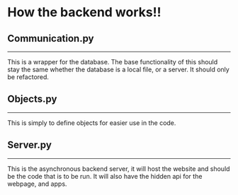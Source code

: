 # How the backend works!!

## Communication.py
-------------------
This is a wrapper for the database. The base functionality of this should stay the same whether the database is a local file, or a server. It should only be refactored.

## Objects.py
-------------------
This is simply to define objects for easier use in the code.

## Server.py
-------------------
This is the asynchronous backend server, it will host the website and should be the code that is to be run. It will also have the hidden api for the webpage, and apps.